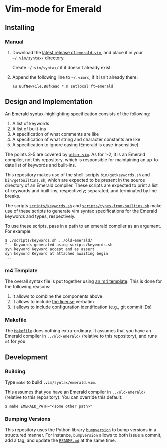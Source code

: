 # Vim-mode for Emerald

## Installing

### Manual

  1. Download the [latest release of `emerald.vim`](https://github.com/emerald/modes-vim/releases/download/v2019.1.1/emerald.vim),
     and place it in your `~/.vim/syntax/` directory.

     Create `~/.vim/syntax/` if it doesn't already exist.
  2. Append the following line to `~/.vimrc`, if it isn't already there:
     ```
     au BufNewFile,BufRead *.m setlocal ft=emerald
     ```

## Design and Implementation

An Emerald syntax-highlighting specification consists of the following:

  1. A list of keywords
  2. A list of built-ins
  3. A specification of what comments are like
  4. A specification of what string and character constants are like
  5. A specification to ignore casing (Emerald is case-insensitive)

The points 3-5 are covered by [`other.vim`](other.vim). As for 1-2, it
is an Emerald compiler, not this repository, which is responsible for
maintaining an up-to-date list of keywords and built-ins.

This repository makes use of the shell-scripts `bin/getkeywords.sh`
and `bin/getbuiltins.sh`, which are expected to be present in the
source directory of an Emerald compiler. These scripts are expected to
print a list of keywords and built-ins, respectively; separated, and
terminated by line breaks.

The scripts [`scripts/keywords.sh`](scripts/keywords.sh) and
[`scripts/types-from-builtins.sh`](scripts/types-from-builtins.sh)
make use of these scripts to generate vim syntax specifications
for the Emerald keywords and types, respectively.

To use these scripts, pass in a path to an emerald compiler as an
argument. For example:

```
$ ./scripts/keywords.sh ../old-emerald/
"   Keywords generated using scripts/keywords.sh
syn keyword Keyword accept and as assert
syn keyword Keyword at attached awaiting begin
...
```

### m4 Template

The overall syntax file is put together using [an m4
template](emerald.vim.m4). This is done for the following reasons:

  1. It allows to combine the components above
  2. It allows to include [the license](LICENSE) verbatim
  3. It allows to include configuration identification (e.g., git commit IDs)

### Makefile

The [`Makefile`](Makefile) does nothing extra-ordinary. It assumes
that you have an Emerald compiler in `../old-emerald/` (relative to
this repository), and runs `m4` for you.

## Development

### Building

Type `make` to build `.vim/syntax/emerald.vim`.

This assumes that you have an Emerald compiler in `../old-emerald/`
(relative to this repository). You can override this default:

```
$ make EMERALD_PATH="<some other path>"
```

### Bumping Versions

This repository uses the Python library
[`bumpversion`](https://github.com/peritus/bumpversion) to bump
versions in a structured manner. For instance, `bumpversion` allows to
both issue a commit, add a tag, and update the
[`README.md`](README.md) at the same time.
